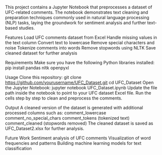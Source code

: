 This project contains a Jupyter Notebook that preprocesses a dataset of UFC-related comments. The notebook demonstrates text cleaning and preparation techniques commonly used in natural language processing (NLP) tasks, laying the groundwork for sentiment analysis and further text-based studies.

Features
Load UFC comments dataset from Excel
Handle missing values in the text column
Convert text to lowercase
Remove special characters and noise
Tokenize comments into words
Remove stopwords using NLTK
Save cleaned dataset for further analysis

Requirements
Make sure you have the following Python libraries installed:
pip install pandas nltk openpyxl

Usage
Clone this repository:
git clone https://github.com/yourusername/UFC_Dataset.git
cd UFC_Dataset
Open the Jupyter Notebook:
jupyter notebook UFC_Dataset.ipynb
Update the file path inside the notebook to point to your UFC dataset Excel file.
Run the cells step by step to clean and preprocess the comments.

Output
A cleaned version of the dataset is generated with additional processed columns such as:
comment_lowercase
comment_no_special_chars
comment_tokens (tokenized text)
comment_cleaned (stopwords removed)
The cleaned dataset is saved as UFC_Dataset2.xlsx for further analysis.

Future Work
Sentiment analysis of UFC comments
Visualization of word frequencies and patterns
Building machine learning models for text classification
